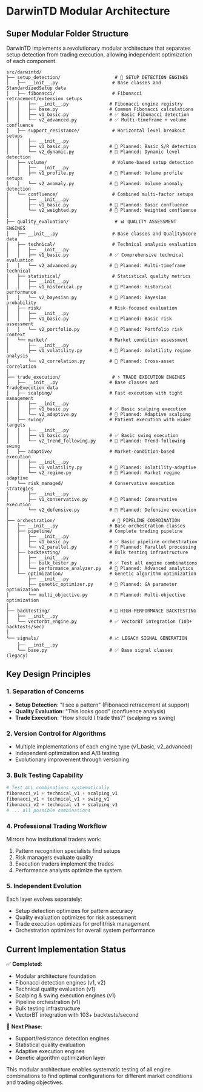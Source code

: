 # DarwinTD Modular Architecture

## Super Modular Folder Structure

DarwinTD implements a revolutionary modular architecture that separates setup detection from trading execution, allowing independent optimization of each component.

```
src/darwintd/
├── setup_detection/                    # 🎯 SETUP DETECTION ENGINES
│   ├── __init__.py                    # Base classes and StandardizedSetup data
│   ├── fibonacci/                     # Fibonacci retracement/extension setups
│   │   ├── __init__.py               # Fibonacci engine registry
│   │   ├── base.py                   # Common Fibonacci calculations
│   │   ├── v1_basic.py               # ✅ Basic Fibonacci detection
│   │   └── v2_advanced.py            # ✅ Multi-timeframe + volume confluence
│   ├── support_resistance/            # Horizontal level breakout setups
│   │   ├── __init__.py
│   │   ├── v1_basic.py               # 🔄 Planned: Basic S/R detection
│   │   └── v2_dynamic.py             # 🔄 Planned: Dynamic level detection
│   ├── volume/                        # Volume-based setup detection
│   │   ├── __init__.py
│   │   ├── v1_profile.py             # 🔄 Planned: Volume profile setups
│   │   └── v2_anomaly.py             # 🔄 Planned: Volume anomaly detection
│   └── confluence/                    # Combined multi-factor setups
│       ├── __init__.py
│       ├── v1_basic.py               # 🔄 Planned: Basic confluence
│       └── v2_weighted.py            # 🔄 Planned: Weighted confluence
│
├── quality_evaluation/                 # 📊 QUALITY ASSESSMENT ENGINES
│   ├── __init__.py                    # Base classes and QualityScore data
│   ├── technical/                     # Technical analysis evaluation
│   │   ├── __init__.py
│   │   ├── v1_basic.py               # ✅ Comprehensive technical evaluation
│   │   └── v2_advanced.py            # 🔄 Planned: Multi-timeframe technical
│   ├── statistical/                   # Statistical quality metrics
│   │   ├── __init__.py
│   │   ├── v1_historical.py          # 🔄 Planned: Historical performance
│   │   └── v2_bayesian.py            # 🔄 Planned: Bayesian probability
│   ├── risk/                         # Risk-focused evaluation
│   │   ├── __init__.py
│   │   ├── v1_basic.py               # 🔄 Planned: Basic risk assessment
│   │   └── v2_portfolio.py           # 🔄 Planned: Portfolio risk context
│   └── market/                       # Market condition assessment
│       ├── __init__.py
│       ├── v1_volatility.py          # 🔄 Planned: Volatility regime analysis
│       └── v2_correlation.py         # 🔄 Planned: Cross-asset correlation
│
├── trade_execution/                   # ⚡ TRADE EXECUTION ENGINES
│   ├── __init__.py                   # Base classes and TradeExecution data
│   ├── scalping/                     # Fast execution with tight management
│   │   ├── __init__.py
│   │   ├── v1_basic.py               # ✅ Basic scalping execution
│   │   └── v2_adaptive.py            # 🔄 Planned: Adaptive scalping
│   ├── swing/                        # Patient execution with wider targets
│   │   ├── __init__.py
│   │   ├── v1_basic.py               # ✅ Basic swing execution
│   │   └── v2_trend_following.py     # 🔄 Planned: Trend-following swing
│   ├── adaptive/                     # Market-condition-based execution
│   │   ├── __init__.py
│   │   ├── v1_volatility.py          # 🔄 Planned: Volatility-adaptive
│   │   └── v2_regime.py              # 🔄 Planned: Market regime adaptive
│   └── risk_managed/                 # Conservative execution strategies
│       ├── __init__.py
│       ├── v1_conservative.py        # 🔄 Planned: Conservative execution
│       └── v2_defensive.py           # 🔄 Planned: Defensive execution
│
├── orchestration/                     # 🎼 PIPELINE COORDINATION
│   ├── __init__.py                   # Base orchestration classes
│   ├── pipeline/                     # Complete trading pipeline
│   │   ├── __init__.py
│   │   ├── v1_basic.py               # ✅ Basic pipeline orchestration
│   │   └── v2_parallel.py            # 🔄 Planned: Parallel processing
│   ├── backtesting/                  # Bulk testing infrastructure
│   │   ├── __init__.py
│   │   ├── bulk_tester.py            # ✅ Test all engine combinations
│   │   └── performance_analyzer.py   # 🔄 Planned: Advanced analytics
│   └── optimization/                 # Genetic algorithm optimization
│       ├── __init__.py
│       ├── genetic_optimizer.py      # 🔄 Planned: GA parameter optimization
│       └── multi_objective.py        # 🔄 Planned: Multi-objective optimization
│
├── backtesting/                      # 🏃 HIGH-PERFORMANCE BACKTESTING
│   ├── __init__.py
│   └── vectorbt_engine.py            # ✅ VectorBT integration (103+ backtests/sec)
│
└── signals/                          # 📈 LEGACY SIGNAL GENERATION
    ├── __init__.py
    └── base.py                       # ✅ Base signal classes (legacy)
```

## Key Design Principles

### 1. **Separation of Concerns**
- **Setup Detection**: "I see a pattern" (Fibonacci retracement at support)
- **Quality Evaluation**: "This looks good" (confluence analysis)
- **Trade Execution**: "How should I trade this?" (scalping vs swing)

### 2. **Version Control for Algorithms**
- Multiple implementations of each engine type (v1_basic, v2_advanced)
- Independent optimization and A/B testing
- Evolutionary improvement through versioning

### 3. **Bulk Testing Capability**
```python
# Test ALL combinations systematically
fibonacci_v1 + technical_v1 + scalping_v1
fibonacci_v1 + technical_v1 + swing_v1  
fibonacci_v2 + technical_v1 + scalping_v1
# ... all possible combinations
```

### 4. **Professional Trading Workflow**
Mirrors how institutional traders work:
1. Pattern recognition specialists find setups
2. Risk managers evaluate quality
3. Execution traders implement the trades
4. Performance analysts optimize the system

### 5. **Independent Evolution**
Each layer evolves separately:
- Setup detection optimizes for pattern accuracy
- Quality evaluation optimizes for risk assessment
- Trade execution optimizes for profit/risk management
- Orchestration optimizes for overall system performance

## Current Implementation Status

✅ **Completed**:
- Modular architecture foundation
- Fibonacci detection engines (v1, v2)
- Technical quality evaluation (v1)
- Scalping & swing execution engines (v1)
- Pipeline orchestration (v1)
- Bulk testing infrastructure
- VectorBT integration with 103+ backtests/second

🔄 **Next Phase**:
- Support/resistance detection engines
- Statistical quality evaluation
- Adaptive execution engines
- Genetic algorithm optimization layer

This modular architecture enables systematic testing of all engine combinations to find optimal configurations for different market conditions and trading objectives.